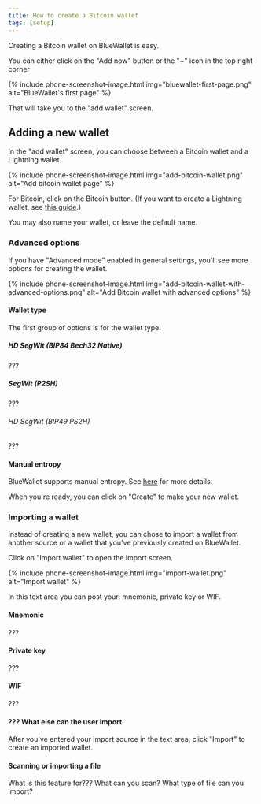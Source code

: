 ```yaml
---
title: How to create a Bitcoin wallet
tags: [setup]
---
```


Creating a Bitcoin wallet on BlueWallet is easy.

You can either click on the "Add now" button or the "+" icon in the top right corner

{% include phone-screenshot-image.html img="bluewallet-first-page.png" alt="BlueWallet's first page" %}

That will take you to the "add wallet" screen.

## Adding a new wallet

In the "add wallet" screen, you can choose between a Bitcoin wallet and a Lightning wallet.

{% include phone-screenshot-image.html img="add-bitcoin-wallet.png" alt="Add bitcoin wallet page" %}

For Bitcoin, click on the Bitcoin button. (If you want to create a Lightning wallet, see [this guide](/docs/create-lightning-wallet).)

You may also name your wallet, or leave the default name.

<div class="side-note" markdown="1">

### Advanced options

If you have "Advanced mode" enabled in general settings,
you'll see more options for creating the wallet.

{% include phone-screenshot-image.html img="add-bitcoin-wallet-with-advanced-options.png" alt="Add Bitcoin wallet with advanced options" %}

#### Wallet type

The first group of options is for the wallet type:

##### HD SegWit (BIP84 Bech32 Native)

???

##### SegWit (P2SH)

???

###### HD SegWit (BIP49 PS2H)

???

#### Manual entropy

BlueWallet supports manual entropy. See [here](./manual-entropy.md) for more details.

</div>

When you're ready, you can click on "Create" to make your new wallet.

### Importing a wallet

Instead of creating a new wallet, you can chose to import a wallet from another source or a wallet that you've previously created on BlueWallet.

Click on "Import wallet" to open the import screen.

{% include phone-screenshot-image.html img="import-wallet.png" alt="Import wallet" %}

In this text area you can post your: mnemonic, private key or WIF.

#### Mnemonic

???

#### Private key

???

#### WIF

???

#### ??? What else can the user import

After you've entered your import source in the text area, click "Import" to create an imported wallet.

#### Scanning or importing a file

What is this feature for??? What can you scan? What type of file can you import?
